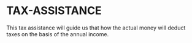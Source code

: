 # TAX-ASSISTANCE
This tax assistance will guide us that how the actual money will deduct taxes on the basis of the annual income.

